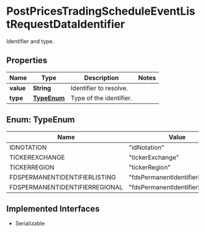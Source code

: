 

# PostPricesTradingScheduleEventListRequestDataIdentifier

Identifier and type.

## Properties

Name | Type | Description | Notes
------------ | ------------- | ------------- | -------------
**value** | **String** | Identifier to resolve. | 
**type** | [**TypeEnum**](#TypeEnum) | Type of the identifier. | 



## Enum: TypeEnum

Name | Value
---- | -----
IDNOTATION | &quot;idNotation&quot;
TICKEREXCHANGE | &quot;tickerExchange&quot;
TICKERREGION | &quot;tickerRegion&quot;
FDSPERMANENTIDENTIFIERLISTING | &quot;fdsPermanentIdentifierListing&quot;
FDSPERMANENTIDENTIFIERREGIONAL | &quot;fdsPermanentIdentifierRegional&quot;


## Implemented Interfaces

* Serializable


